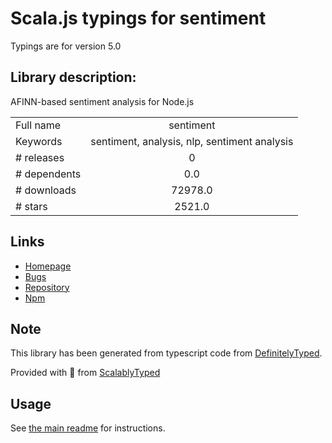 
# Scala.js typings for sentiment

Typings are for version 5.0

## Library description:
AFINN-based sentiment analysis for Node.js

|                    |                 |
| ------------------ | :-------------: |
| Full name          | sentiment |
| Keywords           | sentiment, analysis, nlp, sentiment analysis |
| # releases         | 0 |
| # dependents       | 0.0 |
| # downloads        | 72978.0 |
| # stars            | 2521.0 |

## Links
- [Homepage](https://github.com/thisandagain/sentiment)
- [Bugs](https://github.com/thisandagain/sentiment/issues)
- [Repository](https://github.com/thisandagain/sentiment)
- [Npm](https://www.npmjs.com/package/sentiment)
    


## Note
This library has been generated from typescript code from [DefinitelyTyped](https://definitelytyped.org).

Provided with :purple_heart: from [ScalablyTyped](https://github.com/oyvindberg/ScalablyTyped)

## Usage
See [the main readme](../../readme.md) for instructions.


